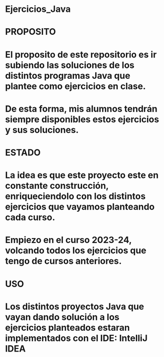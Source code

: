# Ejercicios_Java
# PROPOSITO
# El proposito de este repositorio es ir subiendo las soluciones de los distintos programas Java que plantee como ejercicios en clase.
# De esta forma, mis alumnos tendrán siempre disponibles estos ejercicios y sus soluciones.
# ESTADO
# La idea es que este proyecto este en constante construcción, enriqueciendolo con los distintos ejercicios que vayamos planteando cada curso.
# Empiezo en el curso 2023-24, volcando todos los ejercicios que tengo de cursos anteriores.
# USO
# Los distintos proyectos Java que vayan dando solución a los ejercicios planteados estaran implementados con el IDE: IntelliJ IDEA
